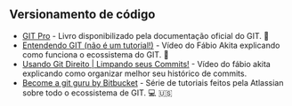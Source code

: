 ## Versionamento de código

- [GIT Pro](https://git-scm.com/book/pt-br/v2) - Livro disponibilizado pela documentação oficial do GIT. :green_book:
- [Entendendo GIT (não é um tutorial!)](https://www.youtube.com/watch?v=6Czd1Yetaac) - Vídeo do Fábio Akita explicando como funciona o ecossistema do GIT. :movie_camera:
- [Usando Git Direito | Limpando seus Commits!](https://www.youtube.com/watch?v=6OokP-NE49k) - Vídeo do fábio akita explicando como organizar melhor seu histórico de commits.
- [Become a git guru by Bitbucket](https://www.atlassian.com/git/tutorials) - Série de tutoriais feitos pela Atlassian sobre todo o ecossistema de GIT. :computer: :us:
